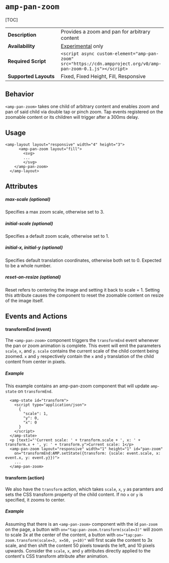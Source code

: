 <!---
Copyright 2018 The AMP HTML Authors. All Rights Reserved.

Licensed under the Apache License, Version 2.0 (the "License");
you may not use this file except in compliance with the License.
You may obtain a copy of the License at

      http://www.apache.org/licenses/LICENSE-2.0

Unless required by applicable law or agreed to in writing, software
distributed under the License is distributed on an "AS-IS" BASIS,
WITHOUT WARRANTIES OR CONDITIONS OF ANY KIND, either express or implied.
See the License for the specific language governing permissions and
limitations under the License.
-->

# <a name="amp-pan-zoom"></a> `amp-pan-zoom`

[TOC]

<table>
  <tr>
    <td width="40%"><strong>Description</strong></td>
    <td>Provides a zoom and pan for arbitrary content</td>
  </tr>
  <tr>
    <td width="40%"><strong>Availability</strong></td>
    <td><div><a href="https://www.ampproject.org/docs/reference/experimental.html">Experimental</a> only</td>
  </tr>
  <tr>
    <td width="40%"><strong>Required Script</strong></td>
    <td><code>&lt;script async custom-element="amp-pan-zoom" src="https://cdn.ampproject.org/v0/amp-pan-zoom-0.1.js">&lt;/script></code></td>
  </tr>
    <tr>
    <td width="40%"><strong>Supported Layouts</strong></td>
    <td>Fixed, Fixed Height, Fill, Responsive</td>
  </tr>
</table>

## Behavior
`<amp-pan-zoom>` takes one child of arbitrary content and enables zoom and pan of said child via double tap or pinch zoom. Tap events registered on the zoomable content or its children will trigger after a 300ms delay.

## Usage
```
<amp-layout layout="responsive" width="4" height="3">
      <amp-pan-zoom layout="fill">
        <svg>
        ...
        </svg>
    </amp-pan-zoom>
  </amp-layout>
```

## Attributes
##### max-scale (optional)
Specifies a max zoom scale, otherwise set to 3.

##### initial-scale (optional)
Specifies a default zoom scale, otherwise set to 1.

##### initial-x, initial-y (optional)
Specifies default translation coordinates, otherwise both set to 0. Expected to be a whole number.

##### reset-on-resize (optional)
Reset refers to centering the image and setting it back to scale = 1. Setting this attribute causes the component to reset the zoomable content on resize of the image itself.

## Events and Actions
#### transformEnd (event)
The `<amp-pan-zoom>` component triggers the `transformEnd` event whenever the pan or zoom animation is complete. This event will emit the parameters `scale`, `x`, and `y`. `scale` contains the current scale of the child content being zoomed. `x` and `y` respectively contain the `x` and `y` translation of the child content from center in pixels.

##### Example
This example contains an amp-pan-zoom component that will update `amp-state` on `transformEnd`.
```
  <amp-state id="transform">
    <script type="application/json">
      {
        "scale": 1,
        "y": 0,
        "x": 0
      }
    </script>
  </amp-state>
  <p [text]="'Current scale: ' + transform.scale + ', x: ' + transform.x + ', y: ' + transform.y">Current scale: 1</p>
  <amp-pan-zoom layout="responsive" width="1" height="1" id="pan-zoom"
    on="transformEnd:AMP.setState({transform: {scale: event.scale, x: event.x, y: event.y}})">
    ...
  </amp-pan-zoom>
```

#### transform (action)
We also have the `transform` action, which takes `scale`, `x`, `y` as paramters and sets the CSS transform property of the child content. If no `x` or `y` is specified, it zooms to center.

##### Example
Assuming that there is an `<amp-pan-zoom>` component with the id `pan-zoom` on the page, a button with `on="tap:pan-zoom.transform(scale=3)"` will zoom to scale 3x at the center of the content, a button with `on="tap:pan-zoom.transform(scale=3, x=50, y=10)"` will first scale the content to 3x scale, and then shift the content 50 pixels towards the left, and 10 pixels upwards. Consider the `scale`, `x`, and `y` attributes directly applied to the content's CSS transform attribute after animation.
